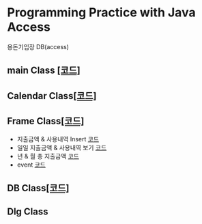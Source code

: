 # Programming Practice with Java Access

용돈기입장 DB(access) 

## main Class [[코드]](https://github.com/malvr00/java-financial_ledger/blob/main/FinancialLedger/src/financialLedger/FinancialLedgerMain.java)

## Calendar Class[[코드]](https://github.com/malvr00/java-financial_ledger/blob/main/FinancialLedger/src/financialLedger/CalendarClass.java)

## Frame Class[[코드]](https://github.com/malvr00/java-financial_ledger/blob/main/FinancialLedger/src/financialLedger/FinancialLedger_Frame.java)
* 지출금액 & 사용내역 Insert [코드](https://github.com/malvr00/java-financial_ledger/blob/main/FinancialLedger/src/financialLedger/FinancialLedger_Frame.java#L279-L300)
* 일일 지출금액 & 사용내역 보기 [코드](https://github.com/malvr00/java-financial_ledger/blob/main/FinancialLedger/src/financialLedger/FinancialLedger_Frame.java#L127-L167)
* 년 & 월 총 지출금액 [코드](https://github.com/malvr00/java-financial_ledger/blob/main/FinancialLedger/src/financialLedger/FinancialLedger_Frame.java#L194-L216)
* event [코드](https://github.com/malvr00/java-financial_ledger/blob/main/FinancialLedger/src/financialLedger/FinancialLedger_Frame.java#L233-L321)
## DB Class[[코드]](https://github.com/malvr00/java-financial_ledger/blob/main/FinancialLedger/src/financialLedger/FinancialLedger_DAO.java)

## Dlg Class
